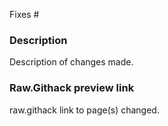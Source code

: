 <!-- This is a new pull request template for treehouses.github.io.

Please make sure to:
- add (fixes #issue_number) to the end of pull request title when applicable,
- drop a link to your new pull request in our gitter chat.

Thank you for contributing! -->

<!-- issue number this pull request resolves -->
Fixes #

### Description
Description of changes made.

### Raw.Githack preview link
raw.githack link to page(s) changed.
